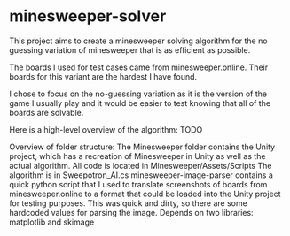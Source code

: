 # minesweeper-solver

This project aims to create a minesweeper solving algorithm for the no guessing variation of minesweeper that is as efficient as possible.

The boards I used for test cases came from minesweeper.online. Their boards for this variant are the hardest I have found.

I chose to focus on the no-guessing variation as it is the version of the game I usually play and it would be easier to test knowing that all of the boards are solvable.

Here is a high-level overview of the algorithm:
TODO

Overview of folder structure:
    The Minesweeper folder contains the Unity project, which has a recreation of Minesweeper in Unity as well as the actual algorithm.
        All code is located in Minesweeper/Assets/Scripts
        The algorithm is in Sweepotron_AI.cs
    minesweeper-image-parser contains a quick python script that I used to translate screenshots of boards from minesweeper.online to a format that could be loaded into the Unity project for testing purposes.
        This was quick and dirty, so there are some hardcoded values for parsing the image.
        Depends on two libraries: matplotlib and skimage
